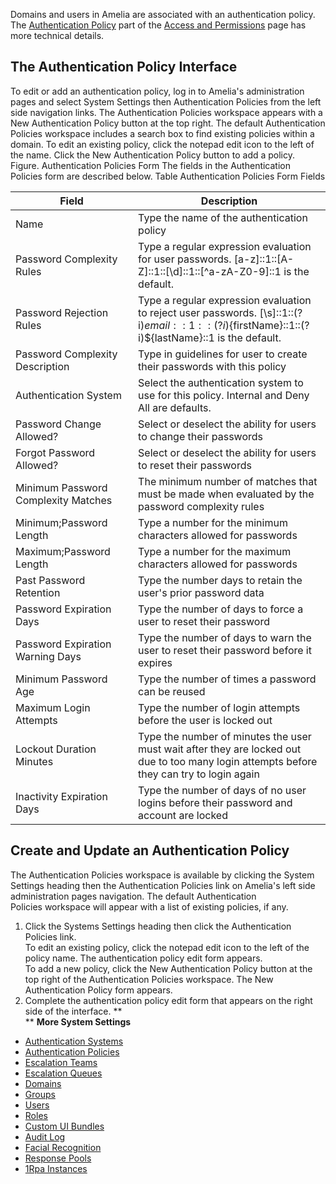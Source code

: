 Domains and users in Amelia are associated with an authentication policy. The [Authentication Policy](https://docs.ipsoft.com/display/AmeliaDocsV3/Access+and+Permissions#AccessandPermissions-AuthPolicies) part of the [Access and Permissions](https://docs.ipsoft.com/display/AmeliaDocsV3/Access+and+Permissions) page has more technical details.
## The Authentication Policy Interface
To edit or add an authentication policy, log in to Amelia's administration pages and select System Settings then Authentication Policies from the left side navigation links. The Authentication Policies workspace appears with a New Authentication Policy button at the top right.
The default Authentication Policies workspace includes a search box to find existing policies within a domain. To edit an existing policy, click the notepad edit icon to the left of the name. Click the New Authentication Policy button to add a policy.
Figure. Authentication Policies Form
The fields in the Authentication Policies form are described below.
Table Authentication Policies Form Fields

| Field | Description |
| ----|----|
| Name | Type the name of the authentication policy |
| Password Complexity Rules | Type a regular expression evaluation for user passwords. [a-z]::1::[A-Z]::1::[\d]::1::[^a-zA-Z0-9]::1 is the default. |
| Password Rejection Rules | Type a regular expression evaluation to reject user passwords. [\s]::1::(?i)${email}::1::(?i)${firstName}::1::(?i)${lastName}::1 is the default. |
| Password Complexity Description | Type in guidelines for user to create their passwords with this policy |
| Authentication System | Select the authentication system to use for this policy. Internal and Deny All are defaults. |
| Password Change Allowed? | Select or deselect the ability for users to change their passwords |
| Forgot Password Allowed? | Select or deselect the ability for users to reset their passwords |
| Minimum Password Complexity Matches | The minimum number of matches that must be made when evaluated by the password complexity rules |
| Minimum;Password Length | Type a number for the minimum characters allowed for passwords |
| Maximum;Password Length | Type a number for the maximum characters allowed for passwords |
| Past Password Retention | Type the number days to retain the user's prior password data |
| Password Expiration Days | Type the number of days to force a user to reset their password |
| Password Expiration Warning Days | Type the number of days to warn the user to reset their password before it expires |
| Minimum Password Age | Type the number of times a password can be reused |
| Maximum Login Attempts | Type the number of login attempts before the user is locked out |
| Lockout Duration Minutes | Type the number of minutes the user must wait after they are locked out due to too many login attempts before they can try to login again |
| Inactivity Expiration Days | Type the number of days of no user logins before their password and account are locked |

## Create and Update an Authentication Policy
The Authentication Policies workspace is available by clicking the System Settings heading then the Authentication Policies link on Amelia's left side administration pages navigation. The default Authentication Policies workspace will appear with a list of existing policies, if any.
1.  Click the Systems Settings heading then click the Authentication Policies link.  
    To edit an existing policy, click the notepad edit icon to the left of the policy name. The authentication policy edit form appears.  
    To add a new policy, click the New Authentication Policy button at the top right of the Authentication Policies workspace. The New Authentication Policy form appears.
2.  Complete the authentication policy edit form that appears on the right side of the interface.
**  
**
**More System Settings**
-   [Authentication Systems](Authentication%20Systems)
-   [Authentication Policies](Authentication%20Policies)
-   [Escalation Teams](Escalation%20Teams)
-   [Escalation Queues](Escalation%20Queues)
-   [Domains](Domains)
-   [Groups](Groups)
-   [Users](Users)
-   [Roles](Roles)
-   [Custom UI Bundles](Custom%20UI%20Bundles)
-   [Audit Log](Audit%20Log)
-   [Facial Recognition](Facial%20Recognition)
-   [Response Pools](Response%20Pools)
-   [1Rpa Instances](1Rpa%20Instances)
